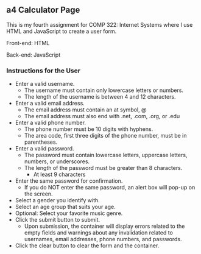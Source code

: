 ## a4 Calculator Page

This is my fourth assignment for COMP 322: Internet Systems where I use HTML and JavaScript to create a user form.

Front-end: HTML

Back-end: JavaScript

### Instructions for the User
- Enter a valid username.
    - The username must contain only lowercase letters or numbers.
    - The length of the username is between 4 and 12 characters.
- Enter a valid email address.
    - The email address must contain an at symbol, @
    - The email address must also end with .net, .com, .org, or .edu
- Enter a valid phone number.
    - The phone number must be 10 digits with hyphens.
    - The area code, first three digits of the phone number, must be in parentheses.
- Enter a valid password.
    - The password must contain lowercase letters, uppercase letters, numbers, or underscores.
    - The length of the password must be greater than 8 characters.
        - At least 9 characters
- Enter the same password for confirmation.
    - If you do NOT enter the same password, an alert box will pop-up on the screen.
- Select a gender you identify with.
- Select an age group that suits your age.
- Optional: Select your favorite music genre.
- Click the submit button to submit.
    - Upon submission, the container will display errors related to the empty fields and warnings about any invalidation related to usernames, email addresses, phone numbers, and passwords.
- Click the clear button to clear the form and the container.